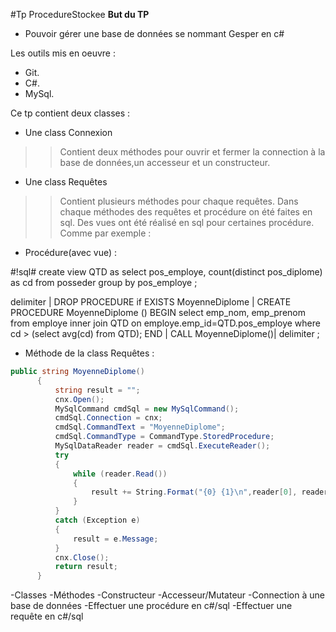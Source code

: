 #Tp ProcedureStockee
**But du TP**
* Pouvoir gérer une base de données se nommant Gesper en c#

Les outils mis en oeuvre :
  * Git.
  * C#.
  * MySql.
  
 Ce tp contient deux classes :
  * Une class Connexion
  >>Contient deux méthodes pour ouvrir et fermer la connection à la base de données,un accesseur et un constructeur.
  * Une class Requêtes
  >>Contient plusieurs méthodes pour chaque requêtes. Dans chaque méthodes des requêtes et procédure on été faites en sql. Des vues ont été réalisé en sql pour certaines procédure.
  Comme par exemple :
  * Procédure(avec vue) :
  
  #!sql#
  create view QTD as select pos_employe, count(distinct pos_diplome) as cd from posseder group by pos_employe ;

delimiter |
DROP PROCEDURE if EXISTS MoyenneDiplome |
CREATE PROCEDURE MoyenneDiplome ()
BEGIN
	select emp_nom, emp_prenom from employe  inner join QTD on employe.emp_id=QTD.pos_employe where cd > (select avg(cd) from QTD);
END
|
CALL MoyenneDiplome()|
delimiter ;
  * Méthode de la class Requêtes :
  ```cs
  public string MoyenneDiplome()
        {
            string result = "";
            cnx.Open();
            MySqlCommand cmdSql = new MySqlCommand();
            cmdSql.Connection = cnx;
            cmdSql.CommandText = "MoyenneDiplome";
            cmdSql.CommandType = CommandType.StoredProcedure;
            MySqlDataReader reader = cmdSql.ExecuteReader();
            try
            {
                while (reader.Read())
                {
                    result += String.Format("{0} {1}\n",reader[0], reader[1]);
                }
            }
            catch (Exception e)
            {
                result = e.Message;
            }
            cnx.Close();
            return result;
        }
  ```
-Classes
-Méthodes
-Constructeur
-Accesseur/Mutateur
-Connection à une base de données
-Effectuer une procédure en c#/sql
-Effectuer une requête en c#/sql
